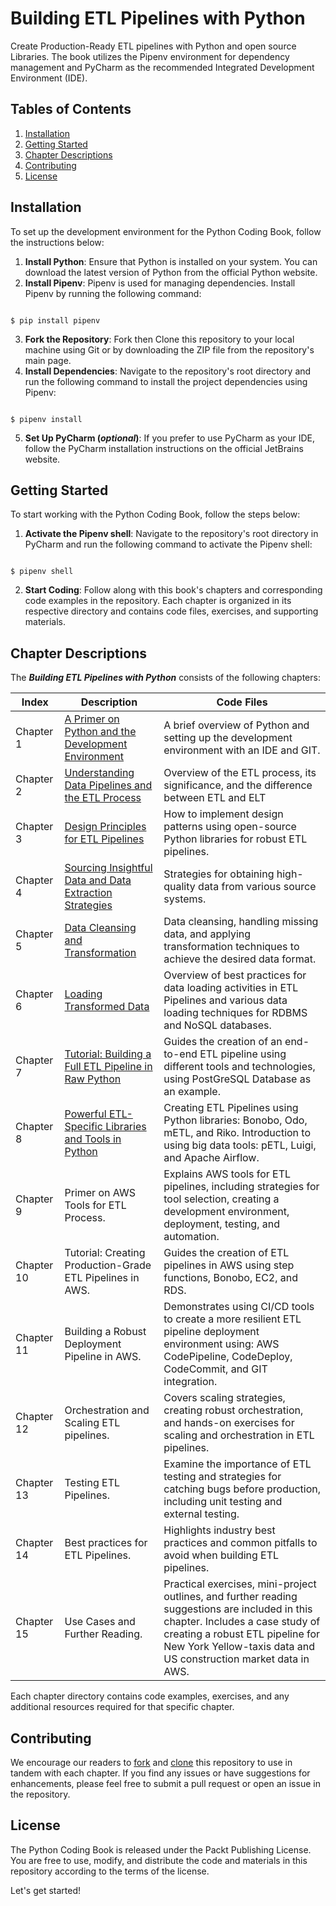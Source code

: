 # Building ETL Pipelines with Python
Create Production-Ready ETL pipelines with Python and open source Libraries. The book utilizes the Pipenv environment for dependency management and PyCharm as the recommended Integrated Development Environment (IDE).

## Tables of Contents
1. [Installation](#installation)
2. [Getting Started](#getting-started)
3. [Chapter Descriptions](#chapter-descriptions)
4. [Contributing](#contributing)
5. [License](#license)

## Installation
To set up the development environment for the Python Coding Book, follow the instructions below:

1. **Install Python**: Ensure that Python is installed on your system. You can download the latest version of Python from the official Python website.
2. **Install Pipenv**: Pipenv is used for managing dependencies. Install Pipenv by running the following command:
```shell

$ pip install pipenv

```
3. **Fork the Repository**: Fork then Clone this repository to your local machine using Git or by downloading the ZIP file from the repository's main page.
4. **Install Dependencies**: Navigate to the repository's root directory and run the following command to install the project dependencies using Pipenv:

```shell

$ pipenv install

```
5. **Set Up PyCharm (_optional_)**: If you prefer to use PyCharm as your IDE, follow the PyCharm installation instructions on the official JetBrains website.

## Getting Started
To start working with the Python Coding Book, follow the steps below:

1. **Activate the Pipenv shell**: Navigate to the repository's root directory in PyCharm and run the following command to activate the Pipenv shell:
```shell

$ pipenv shell

```
2. **Start Coding**: Follow along with this book's chapters and corresponding code examples in the repository. Each chapter is organized in its respective directory and contains code files, exercises, and supporting materials.

## Chapter Descriptions

The **_Building ETL Pipelines with Python_** consists of the following chapters:

| Index | Description |Code Files |
|---------|-------------|-----------|
| Chapter 1 | [A Primer on Python and the Development Environment]() | A brief overview of Python and setting up the development environment with an IDE and GIT.|[🔗]() |
| Chapter 2 | [Understanding Data Pipelines and the ETL Process]() | Overview of the ETL process, its significance, and the difference between ETL and ELT|[🔗]() |
| Chapter 3 | [Design Principles for ETL Pipelines]() | How to implement design patterns using open-source Python libraries for robust ETL pipelines.|[🔗]() |
| Chapter 4 | [Sourcing Insightful Data and Data Extraction Strategies]() | Strategies for obtaining high-quality data from various source systems. |[🔗]() |
| Chapter 5 | [Data Cleansing and Transformation]() | Data cleansing, handling missing data, and applying transformation techniques to achieve the desired data format.|[🔗]() |
| Chapter 6 | [Loading Transformed Data]() | Overview of best practices for data loading activities in ETL Pipelines and various data loading techniques for RDBMS and NoSQL databases. |[🔗]() |
| Chapter 7 | [Tutorial: Building a Full ETL Pipeline in Raw Python]() | Guides the creation of an end-to-end ETL pipeline using different tools and technologies, using PostGreSQL Database as an example. |[🔗]() |
| Chapter 8 | [Powerful ETL-Specific Libraries and Tools in Python]() | Creating ETL Pipelines using Python libraries: Bonobo, Odo, mETL, and Riko. Introduction to using big data tools: pETL, Luigi, and Apache Airflow. |[🔗]() |
| Chapter 9 | Primer on AWS Tools for ETL Process. | Explains AWS tools for ETL pipelines, including strategies for tool selection, creating a development environment, deployment, testing, and automation.|[🔗]() |
| Chapter 10 | Tutorial: Creating Production-Grade ETL Pipelines in AWS. | Guides the creation of ETL pipelines in AWS using step functions, Bonobo, EC2, and RDS. |[🔗]() |
| Chapter 11 | Building a Robust Deployment Pipeline in AWS. | Demonstrates using CI/CD tools to create a more resilient ETL pipeline deployment environment using: AWS CodePipeline, CodeDeploy, CodeCommit, and GIT integration.  |[🔗]() |
| Chapter 12 | Orchestration and Scaling ETL pipelines. | Covers scaling strategies, creating robust orchestration, and hands-on exercises for scaling and orchestration in ETL pipelines. |[🔗]() |
| Chapter 13 | Testing ETL Pipelines. | Examine the importance of ETL testing and strategies for catching bugs before production, including unit testing and external testing.  |[🔗]() |
| Chapter 14 | Best practices for ETL Pipelines. | Highlights industry best practices and common pitfalls to avoid when building ETL pipelines.|[🔗]() |
| Chapter 15 | Use Cases and Further Reading. | Practical exercises, mini-project outlines, and further reading suggestions are included in this chapter. Includes a case study of creating a robust ETL pipeline for New York Yellow-taxis data and US construction market data in AWS. |[🔗]() |

Each chapter directory contains code examples, exercises, and any additional resources required for that specific chapter.

## Contributing
We encourage our readers to [fork](https://docs.github.com/en/get-started/quickstart/fork-a-repo) and [clone](https://docs.github.com/en/repositories/creating-and-managing-repositories/cloning-a-repository) this repository to use in tandem with each chapter. If you find any issues or have suggestions for enhancements, please feel free to submit a pull request or open an issue in the repository.

## License
The Python Coding Book is released under the Packt Publishing License. You are free to use, modify, and distribute the code and materials in this repository according to the terms of the license.

Let's get started!
